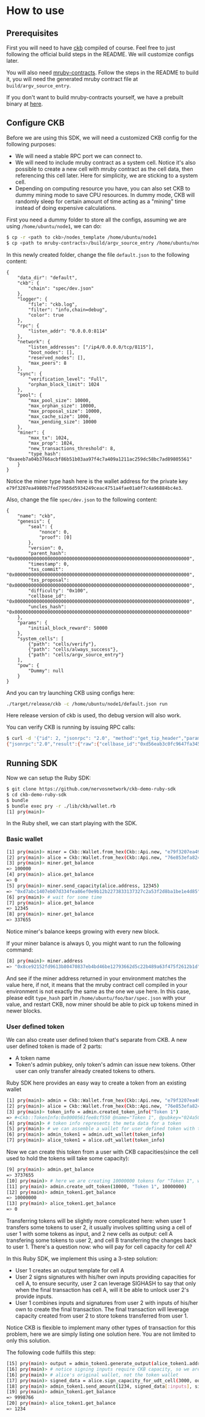 # How to use

## Prerequisites

First you will need to have [ckb](https://github.com/nervosnetwork/ckb) compiled of course. Feel free to just following the official build steps in the README. We will customize configs later.

You will also need [mruby-contracts](https://github.com/nervosnetwork/mruby-contracts). Follow the steps in the README to build it, you will need the generated mruby contract file at `build/argv_source_entry`.

If you don't want to build mruby-contracts yourself, we have a prebuilt binary at [here](https://github.com/nervosnetwork/binary/raw/master/contracts/mruby/argv_source_entry).

## Configure CKB

Before we are using this SDK, we will need a customized CKB config for the following purposes:

* We will need a stable RPC port we can connect to.
* We will need to include mruby contract as a system cell. Notice it's also possible to create a new cell with mruby contract as the cell data, then referencing this cell later. Here for simplicity, we are sticking to a system cell.
* Depending on computing resource you have, you can also set CKB to dummy mining mode to save CPU resources. In dummy mode, CKB will randomly sleep for certain amount of time acting as a "mining" time instead of doing expensive calculations.

First you need a dummy folder to store all the configs, assuming we are using `/home/ubuntu/node1`, we can do:

```bash
$ cp -r <path to ckb>/nodes_template /home/ubuntu/node1
$ cp <path to mruby-contracts>/build/argv_source_entry /home/ubuntu/node1/spec/cells/
```

In this newly created folder, change the file `default.json` to the following content:

```
{
    "data_dir": "default",
    "ckb": {
        "chain": "spec/dev.json"
    },
    "logger": {
        "file": "ckb.log",
        "filter": "info,chain=debug",
        "color": true
    },
    "rpc": {
        "listen_addr": "0.0.0.0:8114"
    },
    "network": {
        "listen_addresses": ["/ip4/0.0.0.0/tcp/8115"],
        "boot_nodes": [],
        "reserved_nodes": [],
        "max_peers": 8
    },
    "sync": {
        "verification_level": "Full",
        "orphan_block_limit": 1024
    },
    "pool": {
        "max_pool_size": 10000,
        "max_orphan_size": 10000,
        "max_proposal_size": 10000,
        "max_cache_size": 1000,
        "max_pending_size": 10000
    },
    "miner": {
        "max_tx": 1024,
        "max_prop": 1024,
        "new_transactions_threshold": 8,
        "type_hash": "0xaeeb7a04b3766acbf86b51b03aa97f4c7a409a1211ac259dc58bc7ad89805561"
    }
}
```

Notice the miner type hash here is the wallet address for the private key `e79f3207ea4980b7fed79956d5934249ceac4751a4fae01a0f7c4a96884bc4e3`.

Also, change the file `spec/dev.json` to the following content:

```
{
    "name": "ckb",
    "genesis": {
        "seal": {
            "nonce": 0,
            "proof": [0]
        },
        "version": 0,
        "parent_hash": "0x0000000000000000000000000000000000000000000000000000000000000000",
        "timestamp": 0,
        "txs_commit": "0x0000000000000000000000000000000000000000000000000000000000000000",
        "txs_proposal": "0x0000000000000000000000000000000000000000000000000000000000000000",
        "difficulty": "0x100",
        "cellbase_id": "0x0000000000000000000000000000000000000000000000000000000000000000",
        "uncles_hash": "0x0000000000000000000000000000000000000000000000000000000000000000"
    },
    "params": {
        "initial_block_reward": 50000
    },
    "system_cells": [
        {"path": "cells/verify"},
        {"path": "cells/always_success"},
        {"path": "cells/argv_source_entry"}
    ],
    "pow": {
        "Dummy": null
    }
}
```

And you can try launching CKB using configs here:

```bash
./target/release/ckb -c /home/ubuntu/node1/default.json run
```

Here release version of ckb is used, tho debug version will also work.

You can verify CKB is running by issuing RPC calls:

```bash
$ curl -d '{"id": 2, "jsonrpc": "2.0", "method":"get_tip_header","params": []}' -H 'content-type:application/json' 'http://localhost:8114'
{"jsonrpc":"2.0","result":{"raw":{"cellbase_id":"0xd56eab3c0fc9647fa3451a132cd967a4d4f1fc768b8a515ddbd46fb91d5a7a1f","difficulty":"0x20000","number":2,"parent_hash":"0x2726a2938313c5f920b46d224c9ef21e3c9aa3098e340116819680b88f585484","timestamp":1542609053701,"txs_commit":"0xd56eab3c0fc9647fa3451a132cd967a4d4f1fc768b8a515ddbd46fb91d5a7a1f","txs_proposal":"0x0000000000000000000000000000000000000000000000000000000000000000","uncles_count":0,"uncles_hash":"0x0000000000000000000000000000000000000000000000000000000000000000","version":0},"seal":{"nonce":5039870112347525463,"proof":[]}},"id":2}
```

## Running SDK

Now we can setup the Ruby SDK:

```bash
$ git clone https://github.com/nervosnetwork/ckb-demo-ruby-sdk
$ cd ckb-demo-ruby-sdk
$ bundle
$ bundle exec pry -r ./lib/ckb/wallet.rb
[1] pry(main)>
```

In the Ruby shell, we can start playing with the SDK.

### Basic wallet

```bash
[1] pry(main)> miner = Ckb::Wallet.from_hex(Ckb::Api.new, "e79f3207ea4980b7fed79956d5934249ceac4751a4fae01a0f7c4a96884bc4e3")
[2] pry(main)> alice = Ckb::Wallet.from_hex(Ckb::Api.new, "76e853efa8245389e33f6fe49dcbd359eb56be2f6c3594e12521d2a806d32156")
[3] pry(main)> miner.get_balance
=> 100000
[4] pry(main)> alice.get_balance
=> 0
[5] pry(main)> miner.send_capacity(alice.address, 12345)
=> "0xd7abc1407eb07d334fea86ef0e9b12b2273833137327c2a53f2d8ba1be1e4d85"
[6] pry(main)> # wait for some time
[7] pry(main)> alice.get_balance
=> 12345
[8] pry(main)> miner.get_balance
=> 337655
```

Notice miner's balance keeps growing with every new block.

If your miner balance is always 0, you might want to run the following command:

```bash
[8] pry(main)> miner.address
=> "0x8ce92152fd9613b80470837eb4bd46be12793662d5c22b489a63f475f2612b1d"
```

And see if the miner address returned in your environment matches the value here, if not, it means that the mruby contract cell compiled in your environment is not exactly the same as the one we use here. In this case, please edit `type_hash` part in `/home/ubuntu/foo/bar/spec.json` with your value, and restart CKB, now miner should be able to pick up tokens mined in newer blocks.

### User defined token

We can also create user defined token that's separate from CKB. A new user defined token is made of 2 parts:

* A token name
* Token's admin pubkey, only token's admin can issue new tokens. Other user can only transfer already created tokens to others.

Ruby SDK here provides an easy way to create a token from an existing wallet

```bash
[1] pry(main)> admin = Ckb::Wallet.from_hex(Ckb::Api.new, "e79f3207ea4980b7fed79956d5934249ceac4751a4fae01a0f7c4a96884bc4e3")
[2] pry(main)> alice = Ckb::Wallet.from_hex(Ckb::Api.new, "76e853efa8245389e33f6fe49dcbd359eb56be2f6c3594e12521d2a806d32156")
[3] pry(main)> token_info = admin.created_token_info("Token 1")
=> #<Ckb::TokenInfo:0x0000561fee8cf550 @name="Token 1", @pubkey="024a501efd328e062c8675f2365970728c859c592beeefd6be8ead3d901330bc01">
[4] pry(main)> # token info represents the meta data for a token
[5] pry(main)> # we can assemble a wallet for user defined token with token info structure
[6] pry(main)> admin_token1 = admin.udt_wallet(token_info)
[7] pry(main)> alice_token1 = alice.udt_wallet(token_info)
```

Now we can create this token from a user with CKB capacities(since the cell used to hold the tokens will take some capacity):

```bash
[9] pry(main)> admin.get_balance
=> 3737655
[10] pry(main)> # here we are creating 10000000 tokens for "Token 1", we put those tokens in a cell with 10000 CKB capacity
[11] pry(main)> admin.create_udt_token(10000, "Token 1", 10000000)
[12] pry(main)> admin_token1.get_balance
=> 10000000
[13] pry(main)> alice_token1.get_balance
=> 0
```

Transferring tokens will be slightly more complicated here: when user 1 transfers some tokens to user 2, it usually involves splitting using a cell of user 1 with some tokens as input, and 2 new cells as output: cell A transfering some tokens to user 2, and cell B transferring the changes back to user 1. There's a question now: who will pay for cell capacity for cell A?

In this Ruby SDK, we implement this using a 3-step solution:

* User 1 creates an output template for cell A
* User 2 signs signatures with his/her own inputs providing capacities for cell A, to ensure security, user 2 can leverage SIGHASH to say that only when the final transaction has cell A, will it be able to unlock user 2's provide inputs.
* User 1 combines inputs and signatures from user 2 with inputs of his/her own to create the final transaction. The final transaction will leverage capacity created from user 2 to store tokens transferred from user 1.

Notice CKB is flexible to implement many other types of transaction for this problem, here we are simply listing one solution here. You are not limited to only this solution.

The following code fulfills this step:

```bash
[15] pry(main)> output = admin_token1.generate_output(alice_token1.address, 1234, 3000)
[16] pry(main)> # notice signing inputs require CKB capacity, so we are using
[16] pry(main)> # alice's original wallet, not the token wallet
[17] pry(main)> signed_data = alice.sign_capacity_for_udt_cell(3000, output)
[18] pry(main)> admin_token1.send_amount(1234, signed_data[:inputs], signed_data[:outputs])
[19] pry(main)> admin_token1.get_balance
=> 9998766
[20] pry(main)> alice_token1.get_balance
=> 1234
```
